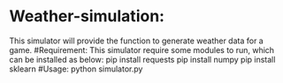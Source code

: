 # Weather-simulation:
This simulator will provide the function to generate weather data for a game.
#Requirement:
This simulator require some modules to run, which can be installed as below:
pip install requests
pip install numpy
pip install sklearn
#Usage:  python simulator.py
